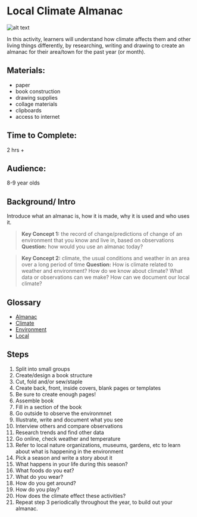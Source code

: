 # Local Climate Almanac
![alt text](https://media.mnn.com/assets/images/2012/09/FarmersAlmanac_m_0918.jpg.560x0_q80_crop-smart.jpg "Almanac")

In this activity, learners will understand how climate affects them and other living things differently, by researching, writing and drawing to create an almanac for their area/town for the past year (or month). 

## Materials: 
* paper
* book construction
* drawing supplies
* collage materials
* clipboards
* access to internet

## Time to Complete: 
2 hrs +

## Audience: 
8-9 year olds

## Background/ Intro
Introduce what an almanac is, how it is made, why it is used and who uses it. 

> **Key Concept 1:** the record of change/predictions of change of an environment that you know and live in, based on observations
**Question:** how would you use an almanac today? 

> **Key Concept 2:** climate, the usual conditions and weather in an area over a long period of time
**Question:** How is climate related to weather and environment? How do we know about climate? What data or observations can we make? How can we document our local climate? 

## Glossary
* [Almanac](http://www.dictionary.com/browse/almanac)
* [Climate](http://www.dictionary.com/browse/climate?s=t)
* [Environment](http://www.dictionary.com/browse/environment?s=t)
* [Local](http://www.dictionary.com/browse/local?s=t)

## Steps
1. Split into small groups
2. Create/design a book structure
  1. Cut, fold and/or sew/staple
  2. Create back, front, inside covers, blank pages or templates
  3. Be sure to create enough pages!
3. Assemble book
4. Fill in a section of the book
  1. Go outside to observe the environmnet
  2. Illustrate, write and document what you see
5. Interview others and compare observations
6. Research trends and find other data
  1. Go online, check weather and temperature 
  2. Refer to local nature organizations, museums, gardens, etc to learn about what is happening in the environment 
7. Pick a season and write a story about it
  1. What happens in your life during this season? 
  2. What foods do you eat? 
  3. What do you wear? 
  4. How do you get around?
  5. How do you play? 
  6. How does the climate effect these activities?
8. Repeat step 3 periodically throughout the year, to build out your almanac.
